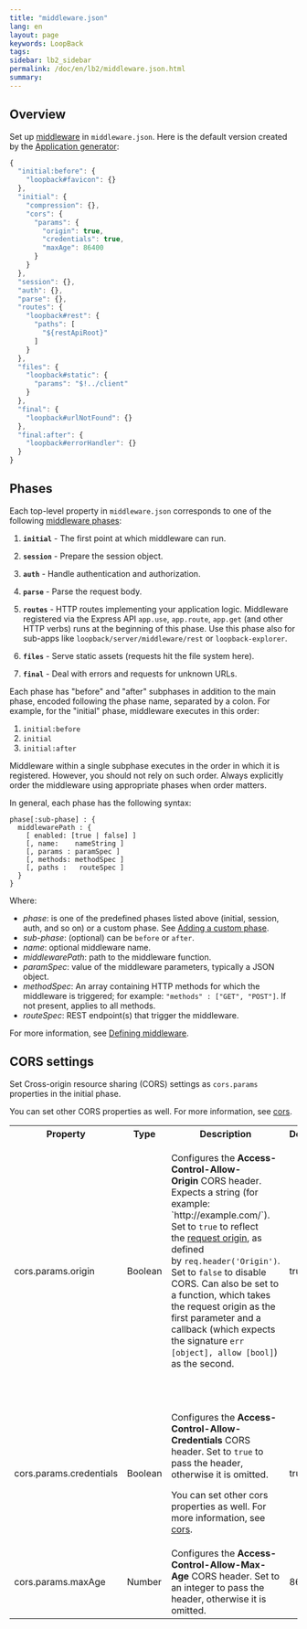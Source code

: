 ```yaml
---
title: "middleware.json"
lang: en
layout: page
keywords: LoopBack
tags:
sidebar: lb2_sidebar
permalink: /doc/en/lb2/middleware.json.html
summary:
---
```


## Overview

Set up [middleware](/doc/{{page.lang}}/lb2/Defining-middleware.html) in `middleware.json`.
Here is the default version created by the [Application generator](/doc/{{page.lang}}/lb2/Application-generator.html): 

```javascript
{
  "initial:before": {
    "loopback#favicon": {}
  },
  "initial": {
    "compression": {},
    "cors": {
      "params": {
        "origin": true,
        "credentials": true,
        "maxAge": 86400
      }
    }
  },
  "session": {},
  "auth": {},
  "parse": {},
  "routes": {
    "loopback#rest": {
      "paths": [
        "${restApiRoot}"
      ]
    }
  },
  "files": {
    "loopback#static": {
      "params": "$!../client"
    }
  },
  "final": {
    "loopback#urlNotFound": {}
  },
  "final:after": {
    "loopback#errorHandler": {}
  }
}
```

## Phases

Each top-level property in `middleware.json` corresponds to one of the following [middleware phases](/doc/{{page.lang}}/lb2/Defining-middleware.html#middleware-phases):  

1.  **`initial`** - The first point at which middleware can run.
2.  **`session`** - Prepare the session object.
3.  **`auth`** - Handle authentication and authorization.
4.  **`parse`** - Parse the request body.
5.  **`routes`** - HTTP routes implementing your application logic.
    Middleware registered via the Express API `app.use`, `app.route`, `app.get` (and other HTTP verbs) runs at the beginning of this phase.
    Use this phase also for sub-apps like `loopback/server/middleware/rest` or `loopback-explorer`.

6.  **`files`** - Serve static assets (requests hit the file system here).

7.  **`final`** - Deal with errors and requests for unknown URLs.

Each phase has "before" and "after" subphases in addition to the main phase, encoded following the phase name, separated by a colon.
For example, for the "initial" phase, middleware executes in this order:

1.  `initial:before `
2.  `initial`
3.  `initial:after`

Middleware within a single subphase executes in the order in which it is registered. However, you should not rely on such order.
Always explicitly order the middleware using appropriate phases when order matters.

In general, each phase has the following syntax:

```
phase[:sub-phase] : {
  middlewarePath : {
    [ enabled: [true | false] ]
    [, name:    nameString ]
    [, params : paramSpec ]
    [, methods: methodSpec ]
    [, paths :   routeSpec ]
  }
}
```

Where:

* _phase_: is one of the predefined phases listed above (initial, session, auth, and so on) or a custom phase.
  See [Adding a custom phase](/doc/{{page.lang}}/lb2/Defining-middleware.html#adding-a-custom-phase).
* _sub-phase_: (optional) can be `before` or `after`.
* _name_: optional middleware name.
* _middlewarePath_: path to the middleware function.
* _paramSpec_: value of the middleware parameters, typically a JSON object.
* _methodSpec_: An array containing HTTP methods for which the middleware is triggered; for example: `"methods" : ["GET", "POST"]`.
  If not present, applies to all methods.
* _routeSpec_: REST endpoint(s) that trigger the middleware.

For more information, see [Defining middleware](/doc/{{page.lang}}/lb2/Defining-middleware.html).

## CORS settings

Set Cross-origin resource sharing (CORS) settings as `cors.params` properties in the initial phase.

You can set other CORS properties as well. For more information, see [cors](https://www.npmjs.com/package/cors).

<table>
  <tbody>
    <tr>
      <th>Property</th>
      <th>Type</th>
      <th>Description</th>
      <th>Default</th>
    </tr>
    <tr>
      <td>cors.params.origin</td>
      <td>Boolean</td>
      <td>
        <p>Configures the&nbsp;<strong>Access-Control-Allow-Origin</strong>&nbsp;CORS header.
          Expects a string (for example: `http://example.com/`).
          Set to&nbsp;<code>true</code>&nbsp;to reflect the&nbsp;<a href="http://tools.ietf.org/html/draft-abarth-origin-09" class="external-link" rel="nofollow">request origin</a>,
          as defined by&nbsp;<code>req.header('Origin')</code>. Set to&nbsp;<code>false</code>&nbsp;to disable CORS. Can also be set to a function,
          which takes the request origin as the first parameter and a callback (which expects the signature&nbsp;<code>err [object], allow [bool]</code>) as the second.
        </p>
        <p>&nbsp;</p>
      </td>
      <td>true</td>
    </tr>
    <tr>
      <td>cors.params.credentials</td>
      <td>Boolean</td>
      <td>
        <p>Configures the&nbsp;<strong>Access-Control-Allow-Credentials</strong>&nbsp;CORS header. Set to&nbsp;<code>true</code>&nbsp;to pass the header, otherwise it is omitted.</p>
        <p>You can set other cors properties as well. For more information, see <a href="https://www.npmjs.com/package/cors" class="external-link" rel="nofollow">cors</a>.</p>
      </td>
      <td>true</td>
    </tr>
    <tr>
      <td>cors.params.maxAge</td>
      <td>Number</td>
      <td><span>Configures the&nbsp;</span><strong>Access-Control-Allow-Max-Age</strong><span>&nbsp;CORS header. Set to an integer to pass the header,
        otherwise it is omitted.</span>
      </td>
      <td>86400</td>
    </tr>
  </tbody>
</table>
